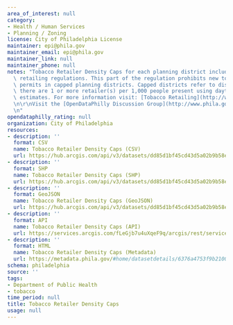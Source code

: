 ```yaml
---
area_of_interest: null
category: 
- Health / Human Services
- Planning / Zoning
license: City of Philadelphia License
maintainer: epi@phila.gov
maintainer_email: epi@phila.gov
maintainer_link: null
maintainer_phone: null
notes: "Tobacco Retailer Density Caps for each planning district included in the tobacco\
  \ retailing regulations. This part of the regulation prohibits new tobacco retailer\
  \ permits in capped planning districts. Capped districts refer to districts where\
  \ there are 1 or more retailer(s) per 1,000 people present using daytime population\
  \ estimates. For more information visit: [Tobacco Retailing](http://www.phila.gov/health/Commissioner/regulationtobaccoretailing.html).\r\
  \n\r\nVisit the [OpenDataPhilly Discussion Group](http://www.phila.gov/data/discuss/)\r\
  \n"
opendataphilly_rating: null
organization: City of Philadelphia
resources:
- description: ''
  format: CSV
  name: Tobacco Retailer Density Caps (CSV)
  url: https://hub.arcgis.com/api/v3/datasets/dd85d1bf45cd43d5a02b9b58eed01c02_0/downloads/data?format=csv&spatialRefId=3857&where=1%3D1
- description: ''
  format: SHP
  name: Tobacco Retailer Density Caps (SHP)
  url: https://hub.arcgis.com/api/v3/datasets/dd85d1bf45cd43d5a02b9b58eed01c02_0/downloads/data?format=shp&spatialRefId=3857&where=1%3D1
- description: ''
  format: GeoJSON
  name: Tobacco Retailer Density Caps (GeoJSON)
  url: https://hub.arcgis.com/api/v3/datasets/dd85d1bf45cd43d5a02b9b58eed01c02_0/downloads/data?format=geojson&spatialRefId=4326&where=1%3D1
- description: ''
  format: API
  name: Tobacco Retailer Density Caps (API)
  url: https://services.arcgis.com/fLeGjb7u4uXqeF9q/arcgis/rest/services/TobRetailerDensityCaps/FeatureServer
- description: ''
  format: HTML
  name: Tobacco Retailer Density Caps (Metadata)
  url: https://metadata.phila.gov/#home/datasetdetails/6376a4753f9b210021ceca10/representationdetails/6376a4753f9b210021ceca1f/
schema: philadelphia
source: ''
tags:
- Department of Public Health
- tobacco
time_period: null
title: Tobacco Retailer Density Caps
usage: null
---
```

